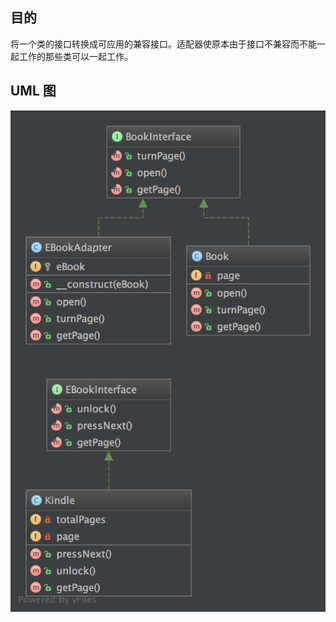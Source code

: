 ## 目的

将一个类的接口转换成可应用的兼容接口。适配器使原本由于接口不兼容而不能一起工作的那些类可以一起工作。



## UML 图

![oHBRHvqDHI](assets/oHBRHvqDHI.png)